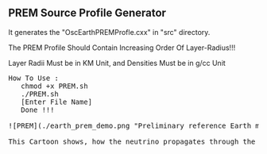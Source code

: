 ## PREM Source Profile Generator

It generates the "OscEarthPREMProfle.cxx" in "src" directory.

The PREM Profile Should Contain Increasing Order Of Layer-Radius!!!

Layer Radii Must be in KM Unit, and Densities Must be in g/cc Unit

<pre>
How To Use :
   chmod +x PREM.sh
   ./PREM.sh
   [Enter File Name]
   Done !!!

![PREM](./earth_prem_demo.png "Preliminary reference Earth model")

This Cartoon shows, how the neutrino propagates through the Earth's layers.
